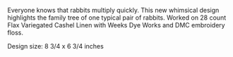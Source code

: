 Everyone knows that rabbits multiply quickly. This new whimsical design highlights the family tree of one typical pair of rabbits. Worked on 28 count Flax Variegated Cashel Linen with Weeks Dye Works and DMC embroidery floss.

Design size: 8 3/4 x 6 3/4 inches
